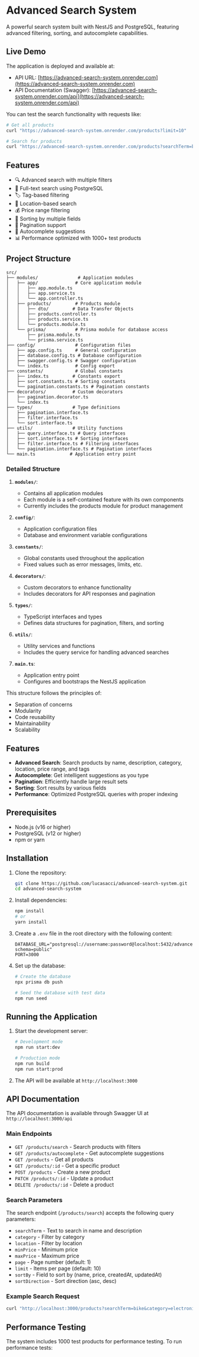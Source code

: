 # Advanced Search System

A powerful search system built with NestJS and PostgreSQL, featuring advanced filtering, sorting, and autocomplete capabilities.

## Live Demo

The application is deployed and available at:
- API URL: [https://advanced-search-system.onrender.com](https://advanced-search-system.onrender.com)
- API Documentation (Swagger): [https://advanced-search-system.onrender.com/api](https://advanced-search-system.onrender.com/api)

You can test the search functionality with requests like:
```bash
# Get all products
curl "https://advanced-search-system.onrender.com/products?limit=10"

# Search for products
curl "https://advanced-search-system.onrender.com/products?searchTerm=bike&category=electronics&minPrice=1&maxPrice=1000&limit=10&sortBy=price&sortDirection=desc&page=1"

```

## Features

- 🔍 Advanced search with multiple filters
- 📝 Full-text search using PostgreSQL
- 🏷️ Tag-based filtering
- 📍 Location-based search
- 💰 Price range filtering
- 🔄 Sorting by multiple fields
- 📄 Pagination support
- 🤖 Autocomplete suggestions
- 📊 Performance optimized with 1000+ test products

## Project Structure

```
src/
├── modules/               # Application modules
│   ├── app/              # Core application module
│   │   ├── app.module.ts
│   │   ├── app.service.ts
│   │   └── app.controller.ts
│   ├── products/         # Products module
│   │   ├── dto/         # Data Transfer Objects
│   │   ├── products.controller.ts
│   │   ├── products.service.ts
│   │   └── products.module.ts
│   └── prisma/           # Prisma module for database access
│       ├── prisma.module.ts
│       └── prisma.service.ts
├── config/               # Configuration files
│   ├── app.config.ts     # General configuration
│   ├── database.config.ts # Database configuration
│   ├── swagger.config.ts # Swagger configuration
│   └── index.ts          # Config export
├── constants/            # Global constants
│   ├── index.ts         # Constants export
│   ├── sort.constants.ts # Sorting constants
│   └── pagination.constants.ts # Pagination constants
├── decorators/          # Custom decorators
│   ├── pagination.decorator.ts
│   └── index.ts
├── types/               # Type definitions
│   ├── pagination.interface.ts
│   ├── filter.interface.ts
│   └── sort.interface.ts
├── utils/               # Utility functions
│   ├── query.interface.ts # Query interfaces
│   ├── sort.interface.ts # Sorting interfaces
│   ├── filter.interface.ts # Filtering interfaces
│   └── pagination.interface.ts # Pagination interfaces
└── main.ts             # Application entry point
```

### Detailed Structure

1. **`modules/`**: 
   - Contains all application modules
   - Each module is a self-contained feature with its own components
   - Currently includes the products module for product management

2. **`config/`**:
   - Application configuration files
   - Database and environment variable configurations

3. **`constants/`**:
   - Global constants used throughout the application
   - Fixed values such as error messages, limits, etc.

4. **`decorators/`**:
   - Custom decorators to enhance functionality
   - Includes decorators for API responses and pagination

5. **`types/`**:
   - TypeScript interfaces and types
   - Defines data structures for pagination, filters, and sorting

6. **`utils/`**:
   - Utility services and functions
   - Includes the query service for handling advanced searches

7. **`main.ts`**:
   - Application entry point
   - Configures and bootstraps the NestJS application

This structure follows the principles of:
- Separation of concerns
- Modularity
- Code reusability
- Maintainability
- Scalability


## Features

- **Advanced Search**: Search products by name, description, category, location, price range, and tags
- **Autocomplete**: Get intelligent suggestions as you type
- **Pagination**: Efficiently handle large result sets
- **Sorting**: Sort results by various fields
- **Performance**: Optimized PostgreSQL queries with proper indexing



## Prerequisites

- Node.js (v16 or higher)
- PostgreSQL (v12 or higher)
- npm or yarn

## Installation

1. Clone the repository:
   ```bash
   git clone https://github.com/lucasacci/advanced-search-system.git
   cd advanced-search-system
   ```

2. Install dependencies:
   ```bash
   npm install
   # or
   yarn install
   ```

3. Create a `.env` file in the root directory with the following content:
   ```env
   DATABASE_URL="postgresql://username:password@localhost:5432/advanced_search?schema=public"
   PORT=3000
   ```

4. Set up the database:
   ```bash
   # Create the database
   npx prisma db push

   # Seed the database with test data
   npm run seed
   ```

## Running the Application

1. Start the development server:
   ```bash
   # Development mode
   npm run start:dev

   # Production mode
   npm run build
   npm run start:prod
   ```

2. The API will be available at `http://localhost:3000`

## API Documentation

The API documentation is available through Swagger UI at `http://localhost:3000/api`

### Main Endpoints

- `GET /products/search` - Search products with filters
- `GET /products/autocomplete` - Get autocomplete suggestions
- `GET /products` - Get all products
- `GET /products/:id` - Get a specific product
- `POST /products` - Create a new product
- `PATCH /products/:id` - Update a product
- `DELETE /products/:id` - Delete a product

### Search Parameters

The search endpoint (`/products/search`) accepts the following query parameters:

- `searchTerm` - Text to search in name and description
- `category` - Filter by category
- `location` - Filter by location
- `minPrice` - Minimum price
- `maxPrice` - Maximum price
- `page` - Page number (default: 1)
- `limit` - Items per page (default: 10)
- `sortBy` - Field to sort by (name, price, createdAt, updatedAt)
- `sortDirection` - Sort direction (asc, desc)

### Example Search Request

```bash
curl "http://localhost:3000/products?searchTerm=bike&category=electronics&minPrice=1&maxPrice=1000&limit=10&sortBy=price&sortDirection=desc&page=1"
```

## Performance Testing

The system includes 1000 test products for performance testing. To run performance tests:




